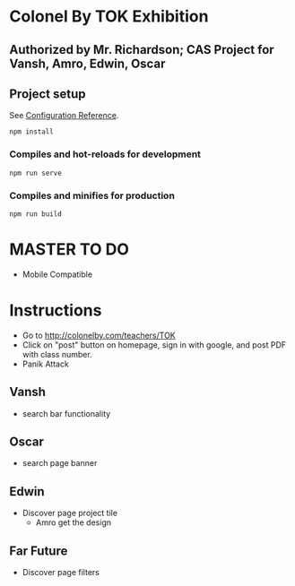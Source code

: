 # Colonel By TOK Exhibition

## Authorized by Mr. Richardson; CAS Project for Vansh, Amro, Edwin, Oscar

## Project setup
See [Configuration Reference](https://cli.vuejs.org/config/).
```
npm install
```

### Compiles and hot-reloads for development
```
npm run serve
```

### Compiles and minifies for production
```
npm run build
```

# MASTER TO DO
- Mobile Compatible

# Instructions
- Go to http://colonelby.com/teachers/TOK
- Click on "post" button on homepage, sign in with google, and post PDF with class number. 
- Panik Attack
## Vansh
- search bar functionality

## Oscar
- search page banner

## Edwin
- Discover page project tile
    - Amro get the design

## Far Future
- Discover page filters